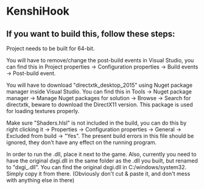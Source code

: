 # KenshiHook

## If you want to build this, follow these steps:

Project needs to be built for 64-bit.

You will have to remove/change the post-build events in Visual Studio, you can find this in Project properties -> Configuration properties -> Build events -> Post-build event.

You will have to download "directxtk_desktop_2015" using Nuget package manager inside Visual Studio. You can find this in Tools -> Nuget package manager -> Manage Nuget packages for solution -> Browse -> Search for directxtk, beware to download the DirectX11 version. This package is used for loading textures properly.

Make sure "Shaders.hlsl" is not included in the build, you can do this by right clicking it -> Properties -> Configuration properties -> General -> Excluded from build -> "Yes". The present build errors in this file should be ignored, they don't have any effect on the running program.

In order to run the .dll, place it next to the game. Also, currently you need to have the original dxgi.dll in the same folder as the .dll you built, but renamed to "dxgi_.dll". You can find the original dxgi.dll in C:/windows/system32. Simply copy it from there. (Obviously don't cut & paste it, and don't mess with anything else in there)
